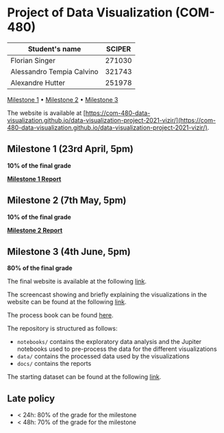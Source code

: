 # Project of Data Visualization (COM-480)

| Student's name | SCIPER |
| -------------- | ------ |
| Florian Singer | 271030 |
| Alessandro Tempia Calvino | 321743 |
| Alexandre Hutter          | 251978 |

[Milestone 1](#milestone-1) • [Milestone 2](#milestone-2) • [Milestone 3](#milestone-3)

The website is available at [https://com-480-data-visualization.github.io/data-visualization-project-2021-vizir/](https://com-480-data-visualization.github.io/data-visualization-project-2021-vizir/).

## Milestone 1 (23rd April, 5pm)

**10% of the final grade**

**[Milestone 1 Report](docs/milestone1.md)**

## Milestone 2 (7th May, 5pm)

**10% of the final grade**

**[Milestone 2 Report](docs/milestone2.pdf)**

## Milestone 3 (4th June, 5pm)

**80% of the final grade**

The final website is available at the following [link](https://com-480-data-visualization.github.io/data-visualization-project-2021-vizir/).

The screencast showing and briefly explaining the visualizations in the website can be found at the following [link](https://youtu.be/_5qzR7W0ct4).

The process book can be found [here](docs/process_book.pdf).

The repository is structured as follows:
- `notebooks/` contains the exploratory data analysis and the Jupiter notebooks used to pre-process the data for the different visualizations
- `data/` contains the processed data used by the visualizations
- `docs/` contains the reports

The starting dataset can be found at the following [link](https://www.kaggle.com/yamaerenay/spotify-dataset-19212020-160k-tracks?select=tracks.csv).


## Late policy

- < 24h: 80% of the grade for the milestone
- < 48h: 70% of the grade for the milestone
